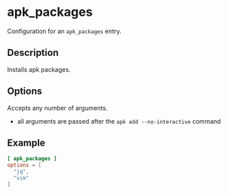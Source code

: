 # apk_packages

Configuration for an `apk_packages` entry.

## Description

Installs apk packages.

## Options

Accepts any number of arguments.
- all arguments are passed after the `apk add --no-interactive` command

## Example

```toml
[ apk_packages ]
options = [
  "jq",
  "vim"
]
```
